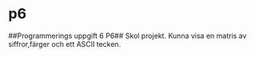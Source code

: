 # p6
##Programmerings uppgift 6 P6##
Skol projekt.
Kunna visa en matris av siffror,färger och ett ASCII tecken.
